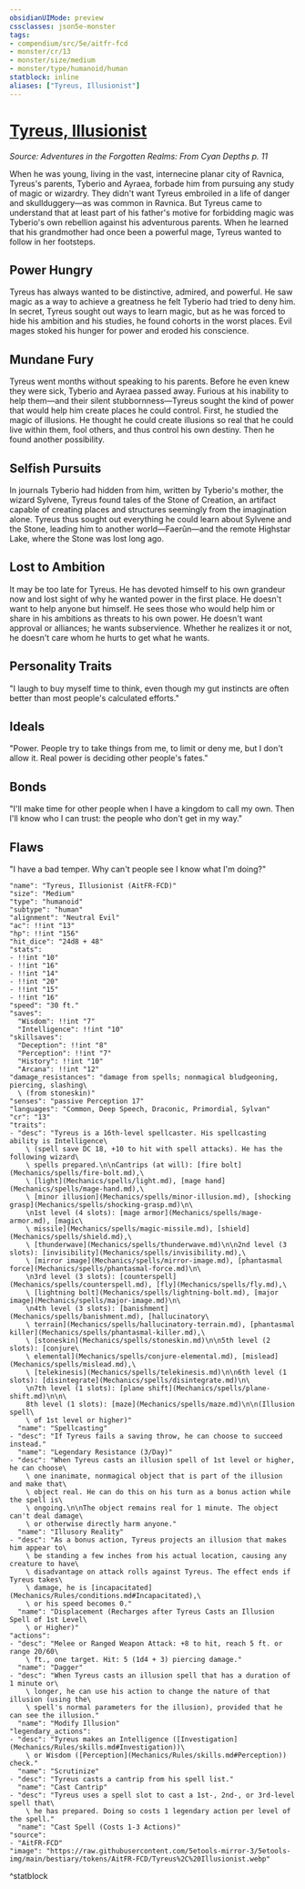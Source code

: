 ```yaml
---
obsidianUIMode: preview
cssclasses: json5e-monster
tags:
- compendium/src/5e/aitfr-fcd
- monster/cr/13
- monster/size/medium
- monster/type/humanoid/human
statblock: inline
aliases: ["Tyreus, Illusionist"]
---
```

# [Tyreus, Illusionist](Mechanics\bestiary\npc/tyreus-illusionist-aitfr-fcd.md)
*Source: Adventures in the Forgotten Realms: From Cyan Depths p. 11*  

When he was young, living in the vast, internecine planar city of Ravnica, Tyreus's parents, Tyberio and Ayraea, forbade him from pursuing any study of magic or wizardry. They didn't want Tyreus embroiled in a life of danger and skullduggery—as was common in Ravnica. But Tyreus came to understand that at least part of his father's motive for forbidding magic was Tyberio's own rebellion against his adventurous parents. When he learned that his grandmother had once been a powerful mage, Tyreus wanted to follow in her footsteps.

## Power Hungry

Tyreus has always wanted to be distinctive, admired, and powerful. He saw magic as a way to achieve a greatness he felt Tyberio had tried to deny him. In secret, Tyreus sought out ways to learn magic, but as he was forced to hide his ambition and his studies, he found cohorts in the worst places. Evil mages stoked his hunger for power and eroded his conscience.

## Mundane Fury

Tyreus went months without speaking to his parents. Before he even knew they were sick, Tyberio and Ayraea passed away. Furious at his inability to help them—and their silent stubbornness—Tyreus sought the kind of power that would help him create places he could control. First, he studied the magic of illusions. He thought he could create illusions so real that he could live within them, fool others, and thus control his own destiny. Then he found another possibility.

## Selfish Pursuits

In journals Tyberio had hidden from him, written by Tyberio's mother, the wizard Sylvene, Tyreus found tales of the Stone of Creation, an artifact capable of creating places and structures seemingly from the imagination alone. Tyreus thus sought out everything he could learn about Sylvene and the Stone, leading him to another world—Faerûn—and the remote Highstar Lake, where the Stone was lost long ago.

## Lost to Ambition

It may be too late for Tyreus. He has devoted himself to his own grandeur now and lost sight of why he wanted power in the first place. He doesn't want to help anyone but himself. He sees those who would help him or share in his ambitions as threats to his own power. He doesn't want approval or alliances; he wants subservience. Whether he realizes it or not, he doesn't care whom he hurts to get what he wants.

## Personality Traits

"I laugh to buy myself time to think, even though my gut instincts are often better than most people's calculated efforts."

## Ideals

"Power. People try to take things from me, to limit or deny me, but I don't allow it. Real power is deciding other people's fates."

## Bonds

"I'll make time for other people when I have a kingdom to call my own. Then I'll know who I can trust: the people who don't get in my way."

## Flaws

"I have a bad temper. Why can't people see I know what I'm doing?"

```statblock
"name": "Tyreus, Illusionist (AitFR-FCD)"
"size": "Medium"
"type": "humanoid"
"subtype": "human"
"alignment": "Neutral Evil"
"ac": !!int "13"
"hp": !!int "156"
"hit_dice": "24d8 + 48"
"stats":
- !!int "10"
- !!int "16"
- !!int "14"
- !!int "20"
- !!int "15"
- !!int "16"
"speed": "30 ft."
"saves":
  "Wisdom": !!int "7"
  "Intelligence": !!int "10"
"skillsaves":
  "Deception": !!int "8"
  "Perception": !!int "7"
  "History": !!int "10"
  "Arcana": !!int "12"
"damage_resistances": "damage from spells; nonmagical bludgeoning, piercing, slashing\
  \ (from stoneskin)"
"senses": "passive Perception 17"
"languages": "Common, Deep Speech, Draconic, Primordial, Sylvan"
"cr": "13"
"traits":
- "desc": "Tyreus is a 16th-level spellcaster. His spellcasting ability is Intelligence\
    \ (spell save DC 18, +10 to hit with spell attacks). He has the following wizard\
    \ spells prepared.\n\nCantrips (at will): [fire bolt](Mechanics/spells/fire-bolt.md),\
    \ [light](Mechanics/spells/light.md), [mage hand](Mechanics/spells/mage-hand.md),\
    \ [minor illusion](Mechanics/spells/minor-illusion.md), [shocking grasp](Mechanics/spells/shocking-grasp.md)\n\
    \n1st level (4 slots): [mage armor](Mechanics/spells/mage-armor.md), [magic\
    \ missile](Mechanics/spells/magic-missile.md), [shield](Mechanics/spells/shield.md),\
    \ [thunderwave](Mechanics/spells/thunderwave.md)\n\n2nd level (3 slots): [invisibility](Mechanics/spells/invisibility.md),\
    \ [mirror image](Mechanics/spells/mirror-image.md), [phantasmal force](Mechanics/spells/phantasmal-force.md)\n\
    \n3rd level (3 slots): [counterspell](Mechanics/spells/counterspell.md), [fly](Mechanics/spells/fly.md),\
    \ [lightning bolt](Mechanics/spells/lightning-bolt.md), [major image](Mechanics/spells/major-image.md)\n\
    \n4th level (3 slots): [banishment](Mechanics/spells/banishment.md), [hallucinatory\
    \ terrain](Mechanics/spells/hallucinatory-terrain.md), [phantasmal killer](Mechanics/spells/phantasmal-killer.md),\
    \ [stoneskin](Mechanics/spells/stoneskin.md)\n\n5th level (2 slots): [conjure\
    \ elemental](Mechanics/spells/conjure-elemental.md), [mislead](Mechanics/spells/mislead.md),\
    \ [telekinesis](Mechanics/spells/telekinesis.md)\n\n6th level (1 slots): [disintegrate](Mechanics/spells/disintegrate.md)\n\
    \n7th level (1 slots): [plane shift](Mechanics/spells/plane-shift.md)\n\n\
    8th level (1 slots): [maze](Mechanics/spells/maze.md)\n\n(Illusion spell\
    \ of 1st level or higher)"
  "name": "Spellcasting"
- "desc": "If Tyreus fails a saving throw, he can choose to succeed instead."
  "name": "Legendary Resistance (3/Day)"
- "desc": "When Tyreus casts an illusion spell of 1st level or higher, he can choose\
    \ one inanimate, nonmagical object that is part of the illusion and make that\
    \ object real. He can do this on his turn as a bonus action while the spell is\
    \ ongoing.\n\nThe object remains real for 1 minute. The object can't deal damage\
    \ or otherwise directly harm anyone."
  "name": "Illusory Reality"
- "desc": "As a bonus action, Tyreus projects an illusion that makes him appear to\
    \ be standing a few inches from his actual location, causing any creature to have\
    \ disadvantage on attack rolls against Tyreus. The effect ends if Tyreus takes\
    \ damage, he is [incapacitated](Mechanics/Rules/conditions.md#Incapacitated),\
    \ or his speed becomes 0."
  "name": "Displacement (Recharges after Tyreus Casts an Illusion Spell of 1st Level\
    \ or Higher)"
"actions":
- "desc": "Melee or Ranged Weapon Attack: +8 to hit, reach 5 ft. or range 20/60\
    \ ft., one target. Hit: 5 (1d4 + 3) piercing damage."
  "name": "Dagger"
- "desc": "When Tyreus casts an illusion spell that has a duration of 1 minute or\
    \ longer, he can use his action to change the nature of that illusion (using the\
    \ spell's normal parameters for the illusion), provided that he can see the illusion."
  "name": "Modify Illusion"
"legendary_actions":
- "desc": "Tyreus makes an Intelligence ([Investigation](Mechanics/Rules/skills.md#Investigation))\
    \ or Wisdom ([Perception](Mechanics/Rules/skills.md#Perception)) check."
  "name": "Scrutinize"
- "desc": "Tyreus casts a cantrip from his spell list."
  "name": "Cast Cantrip"
- "desc": "Tyreus uses a spell slot to cast a 1st-, 2nd-, or 3rd-level spell that\
    \ he has prepared. Doing so costs 1 legendary action per level of the spell."
  "name": "Cast Spell (Costs 1-3 Actions)"
"source":
- "AitFR-FCD"
"image": "https://raw.githubusercontent.com/5etools-mirror-3/5etools-img/main/bestiary/tokens/AitFR-FCD/Tyreus%2C%20Illusionist.webp"
```
^statblock